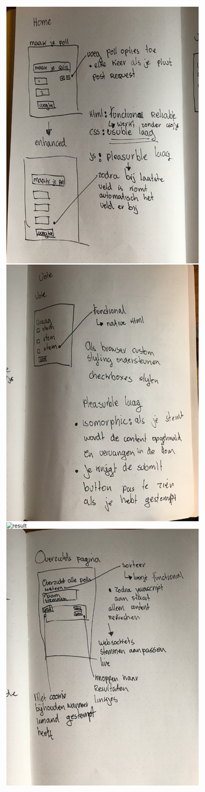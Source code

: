 ![home](images/home.JPG)
![vote](images/vote.JPG)
![result](images/result.JPG)
![all](images/all.JPG)

